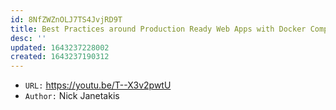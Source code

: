 ```yaml
---
id: 8NfZWZnOLJ7TS4JvjRD9T
title: Best Practices around Production Ready Web Apps with Docker Compose
desc: ''
updated: 1643237228002
created: 1643237190312
---
```


- `URL:` <https://youtu.be/T--X3v2pwtU>
- `Author:` Nick Janetakis

